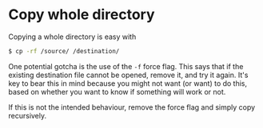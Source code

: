 # Copy whole directory

Copying a whole directory is easy with 

```bash
$ cp -rf /source/ /destination/
```

One potential gotcha is the use of the `-f` force flag. This says that if the existing destination file cannot be opened, remove it, and try it again. It's key to bear this in mind because you might not want (or want) to do this, based on whether you want to know if something will work or not.

If this is not the intended behaviour, remove the force flag and simply copy recursively.